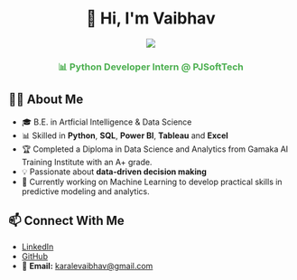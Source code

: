 <h1 align="center">👋 Hi, I'm Vaibhav</h1>

<p align="center">
  <img src="https://readme-typing-svg.herokuapp.com?size=24&color=FF5733&center=true&vCenter=true&lines=Data+Analyst;Data+Scientist;Python+Developer" />
</p>

<h3 align="center" style="color:#4CAF50;">📊 Python Developer Intern @ PJSoftTech</h3>

## 🧑‍💻 About Me
- 🎓 B.E. in Artficial Intelligence & Data Science
- 📊 Skilled in **Python**, **SQL**, **Power BI**, **Tableau** and **Excel**
- 🏆 Completed a Diploma in Data Science and Analytics from Gamaka AI Training Institute with an A+ grade.
- 💡 Passionate about **data-driven decision making**
- 🤖 Currently working on Machine Learning to develop practical skills in predictive modeling and analytics.


## 📫 Connect With Me
- [LinkedIn](https://www.linkedin.com/in/vaibhavkarale/)
- [GitHub](https://github.com/VAIBHAVKARALE1011)
- 📧 **Email:** karalevaibhav@gmail.com   
